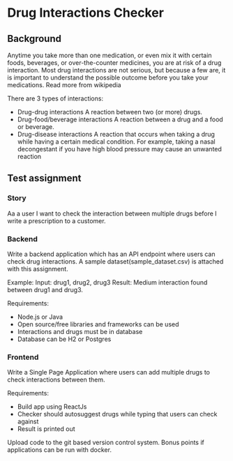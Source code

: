 # Drug Interactions Checker

## Background

Anytime you take more than one medication, or even mix it with certain foods, beverages, or over-the-counter medicines, you are at risk of a drug interaction. Most drug interactions are not serious, but because a few are, it is important to understand the possible outcome before you take your medications. Read more from wikipedia 

There are 3 types of interactions:

- Drug-drug interactions A reaction between two (or more) drugs.
- Drug-food/beverage interactions A reaction between a drug and a food or beverage.
- Drug-disease interactions A reaction that occurs when taking a drug while having a certain medical condition. For example, taking a nasal decongestant if you have high blood pressure may cause an unwanted reaction

## Test assignment

### Story

Aa a user I want to check the interaction between multiple drugs before I write a prescription to a customer.

### Backend

Write a backend application which has an API endpoint where users can check drug interactions. A sample dataset(sample_dataset.csv) is attached with this assignment.

Example:
Input: drug1, drug2, drug3
Result: Medium interaction found between drug1 and drug3.

Requirements:

- Node.js or Java
- Open source/free libraries and frameworks can be used
- Interactions and drugs must be in database
- Database can be H2 or Postgres

### Frontend

Write a Single Page Application where users can add multiple drugs to check interactions between them.

Requirements:

- Build app using ReactJs
- Checker should autosuggest drugs while typing that users can check against
- Result is printed out

Upload code to the git based version control system. Bonus points if applications can be run with docker.
